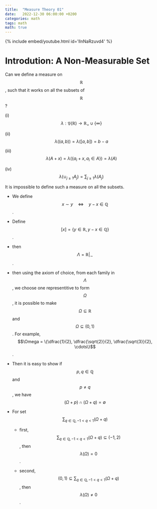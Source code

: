 ```yaml
---
title:  "Measure Theory 01"
date:   2022-12-30 06:00:00 +0200
categories: math
tags: math
math: true
---
```



{% include embed/youtube.html id='llnNaRzuvd4' %}

# Introdution: A Non-Measurable Set

Can we define a measure on $$\mathbb{R}$$, such that it works on all the subsets of $$\mathbb{R}$$?

(i) $$\lambda: \mathfrak{P}(\mathbb{R}) \to \mathbb{R}_+ \cup \{\infty\}$$

(ii) $$\lambda((a,b)) = \lambda([a,b]) = b-a$$

(iii) $$\lambda(A+x) = \lambda(\{a_i + x, a_i \in A\}) = \lambda(A)$$

(iv) $$\lambda(\cup_{j\ge 1} A_j) = \sum_{j \ge 1} \lambda (A_j)$$

It is impossible to define such a measure on all the subsets.

- We define $$x \sim y \quad \iff \quad y - x \in \mathbb{Q}$$.

- Define $$[x] = \{ y \in \mathbb{R}, y - x \in \mathbb{Q}\}$$.

- then $$\Lambda = \mathbb{R} \vert_{\sim}$$.

- then using the axiom of choice, from each family in $$\Lambda$$, we choose one representitive to form $$\Omega$$, it is possible to make $$\Omega \subseteq \mathbb{R}$$ and $$\Omega \subseteq (0,1)$$.
For example, $$\Omega = \{\dfrac{1}{2}, \dfrac{\sqrt{2}}{2}, \dfrac{\sqrt{3}}{2}, \cdots\}$$.

- Then it is easy to show if $$p, q \in \mathbb{Q}$$ and $$p \ne q$$, we have $$(\Omega + p) \cap (\Omega + q) = \emptyset$$

- For set $$\sum_{q\in \mathbb{Q}, -1 < q < 1} (\Omega + q)$$

  - first, $$\sum_{q \in \mathbb{Q}, -1< q <1} (\Omega + q) \subseteq (-1,2)$$, then $$\lambda(\Omega) = 0$$.

  - second, $$(0,1) \subseteq \sum_{q\in \mathbb{Q}, -1<q<1} (\Omega + q)$$, then $$\lambda(\Omega) \ne 0$$.
